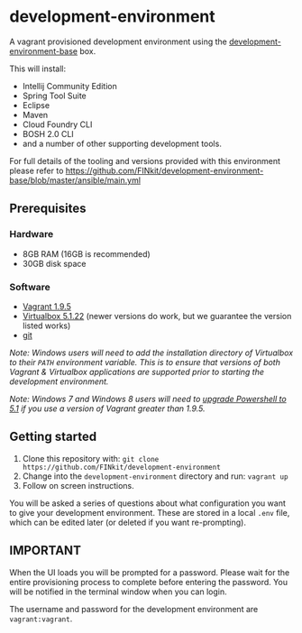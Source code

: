 # development-environment
A vagrant provisioned development environment using the [development-environment-base](https://github.com/FINkit/development-environment-base) box.

This will install:
* Intellij Community Edition
* Spring Tool Suite
* Eclipse
* Maven
* Cloud Foundry CLI
* BOSH 2.0 CLI
* and a number of other supporting development tools.

For full details of the tooling and versions provided with this environment please refer to https://github.com/FINkit/development-environment-base/blob/master/ansible/main.yml

## Prerequisites
### Hardware
* 8GB RAM (16GB is recommended)
* 30GB disk space

### Software
* [Vagrant 1.9.5](https://releases.hashicorp.com/vagrant/1.9.5/)
* [Virtualbox 5.1.22](https://www.virtualbox.org/wiki/Download_Old_Builds_5_1) (newer versions do work, but we guarantee the version listed works)
* [git](https://git-scm.com/book/en/v2/Getting-Started-Installing-Git)

_Note: Windows users will need to add the installation directory of Virtualbox to their `PATH` environment variable. This is to ensure that versions of both Vagrant & Virtualbox applications are supported prior to starting the development environment._

_Note: Windows 7 and Windows 8 users will need to [upgrade Powershell to 5.1](https://www.microsoft.com/en-us/download/details.aspx?id=54616) if you use a version of Vagrant greater than 1.9.5._

## Getting started
1. Clone this repository with:
  ```git clone https://github.com/FINkit/development-environment```
2. Change into the `development-environment` directory and run:
  ```vagrant up```
3. Follow on screen instructions.

You will be asked a series of questions about what configuration you want to give your development environment. These are stored in a local `.env` file, which can be edited later (or deleted if you want re-prompting).

## IMPORTANT	
When the UI loads you will be prompted for a password. Please wait for the entire provisioning process to complete before entering the password. You will be notified in the terminal window when you can login.

The username and password for the development environment are `vagrant:vagrant`.
